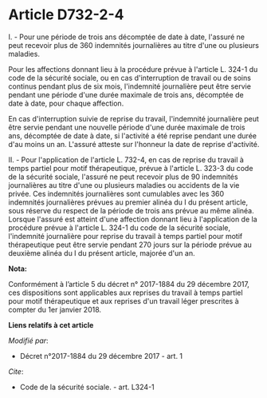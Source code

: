 # Article D732-2-4

I. - Pour une période de trois ans décomptée de date à date, l'assuré ne peut recevoir plus de 360 indemnités journalières au
titre d'une ou plusieurs maladies.

Pour les affections donnant lieu à la procédure prévue à l'article L. 324-1 du code de la sécurité sociale, ou en cas
d'interruption de travail ou de soins continus pendant plus de six mois, l'indemnité journalière peut être servie pendant une
période d'une durée maximale de trois ans, décomptée de date à date, pour chaque affection.

En cas d'interruption suivie de reprise du travail, l'indemnité journalière peut être servie pendant une nouvelle période
d'une durée maximale de trois ans, décomptée de date à date, si l'activité a été reprise pendant une durée d'au moins un an.
L'assuré atteste sur l'honneur la date de reprise d'activité.

II. - Pour l'application de l'article L. 732-4, en cas de reprise du travail à temps partiel pour motif thérapeutique, prévue
à l'article L. 323-3 du code de la sécurité sociale, l'assuré ne peut recevoir plus de 90 indemnités journalières au titre
d'une ou plusieurs maladies ou accidents de la vie privée. Ces indemnités journalières sont cumulables avec les 360
indemnités journalières prévues au premier alinéa du I du présent article, sous réserve du respect de la période de trois ans
prévue au même alinéa. Lorsque l'assuré est atteint d'une affection donnant lieu à l'application de la procédure prévue à
l'article L. 324-1 du code de la sécurité sociale, l'indemnité journalière pour reprise du travail à temps partiel pour motif
thérapeutique peut être servie pendant 270 jours sur la période prévue au deuxième alinéa du I du présent article, majorée
d'un an.

**Nota:**

Conformément à l’article 5 du décret n° 2017-1884 du 29 décembre 2017, ces dispositions sont applicables aux reprises du
travail à temps partiel pour motif thérapeutique et aux reprises d'un travail léger prescrites à compter du 1er janvier 2018.

**Liens relatifs à cet article**

_Modifié par_:

  - Décret n°2017-1884 du 29 décembre 2017 - art. 1

_Cite_:

  - Code de la sécurité sociale. - art. L324-1
